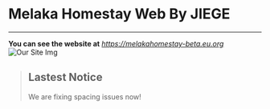 # __Melaka Homestay Web By JIEGE__
__________________________
__You can see the website at__ *https://melakahomestay-beta.eu.org*
![Our Site Img](https://jiegephoto.netlify.app/mh.png)

> ## Lastest Notice
> We are fixing spacing issues now!
